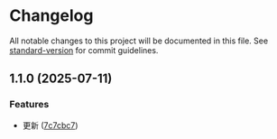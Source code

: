 # Changelog

All notable changes to this project will be documented in this file. See [standard-version](https://github.com/conventional-changelog/standard-version) for commit guidelines.

## 1.1.0 (2025-07-11)

### Features

- 更新 ([7c7cbc7](https://github.com/zeMinng/vlog-web/commit/7c7cbc7c1fa4f1beae2408a7558c75cba7a59dcd))
